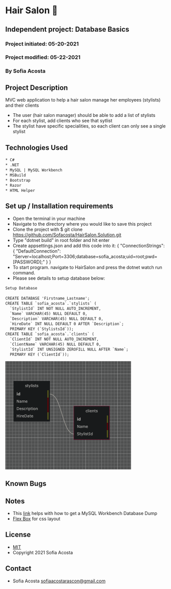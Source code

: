 # Hair Salon 💅
## Independent project: Database Basics
### Project initiated: 05-20-2021
### Project modified: 05-22-2021 
### By Sofia Acosta
## Project Description
MVC web application to help a hair salon manage her employees (stylists) and their clients
* The user (hair salon manager) should be able to add a list of stylists
* For each stylist, add clients who see that sytlist
* The stylist have specific specialities, so each client can only see a single stylist

## Technologies Used
 
```
* C#
* .NET
* MySQL | MySQL Workbench
* MSBuild
* Bootstrap
* Razor
* HTML Helper

 ```

## Set up / Installation requirements
* Open the terminal in your machine
* Navigate to the directory where you would like to save this project 
* Clone the project with $ git clone https://github.com/Sofacosta/HairSalon.Solution.git
* Type "dotnet build" in root folder and hit enter
* Create appsettings.json and add this code into it: {
  "ConnectionStrings": {
      "DefaultConnection": "Server=localhost;Port=3306;database=sofia_acosta;uid=root;pwd=[PASSWORD];"
  }
}   
* To start program. navigate to HairSalon and press the dotnet watch run command. 
* Please see details to setup database below:     
```
Setup Database

CREATE DATABASE 'Firstname_Lastname';
CREATE TABLE `sofia_acosta`.`stylists` (
  `StylistId` INT NOT NULL AUTO_INCREMENT,
  `Name` VARCHAR(45) NULL DEFAULT 0,
  `Description` VARCHAR(45) NULL DEFAULT 0,
  `HireDate` INT NULL DEFAULT 0 AFTER `Description`;
  PRIMARY KEY (`StylistsId`));
CREATE TABLE `sofia_acosta`.`clients` (
  `ClientId` INT NOT NULL AUTO_INCREMENT,
  `ClientName` VARCHAR(45) NULL DEFAULT 0,
  `StylistId` INT UNSIGNED ZEROFILL NULL AFTER `Name`;
  PRIMARY KEY (`ClientId`));
```
![sqlimg](HairSalon/images/sqlimg.png)

## Known Bugs

## Notes

* This [link](https://hevodata.com/learn/mysql-workbench-database-dump/#steps) helps with how to get a MySQL Workbench Database Dump
* [Flex Box](https://developer.mozilla.org/en-US/docs/Learn/CSS/CSS_layout/Flexbox) for css layout 

## License
* [MIT](https://choosealicense.com/licenses/mit)
* Copyright 2021 Sofia Acosta
## Contact
* Sofia Acosta sofiaacostarascon@gmail.com